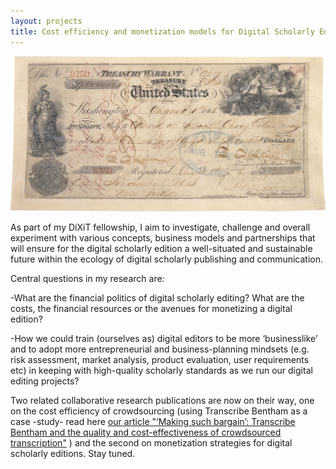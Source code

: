 ```yaml
---
layout: projects
title: Cost efficiency and monetization models for Digital Scholarly Editions
---
```

<a href="https://en.wikipedia.org/wiki/Alaska_Purchase#/media/File:Alaska_Purchase_(hi-res).jpg"><img src="../images/DSEcosts.jpg" width="800"/></a>



As part of my DiXiT fellowship, I aim to investigate, challenge and overall experiment with various concepts, business models and partnerships that will ensure for the digital scholarly edition a well-situated and sustainable future within the ecology of digital scholarly publishing and communication.

Central questions in my research are:

-What are the financial politics of digital scholarly editing?  What are the costs, the financial resources or the avenues for monetizing a digital edition?

-How we could train (ourselves as) digital editors to be more ‘businesslike’ and to adopt more entrepreneurial and business-planning mindsets (e.g. risk assessment, market analysis, product evaluation, user requirements etc) in keeping with high-quality scholarly standards as we run our digital editing projects?

Two related collaborative research publications are now on their way, one on the cost efficiency of crowdsourcing (using Transcribe Bentham as a case -study- read here  <a href="https://academic.oup.com/dsh/advance-article-abstract/doi/10.1093/llc/fqx064/4810663?redirectedFrom=fulltext">our article "‘Making such bargain’: Transcribe Bentham and the quality and cost-effectiveness of crowdsourced transcription"</a> ) and the second on monetization strategies for digital scholarly editions. Stay tuned.

